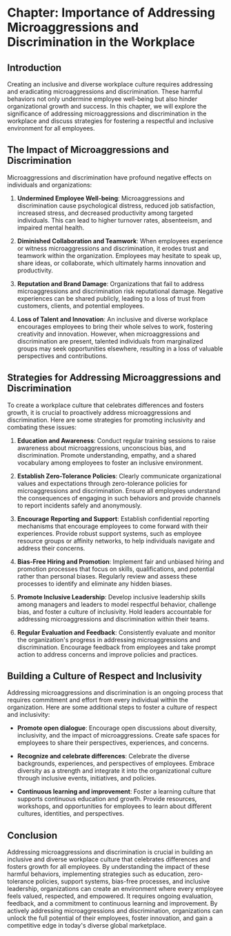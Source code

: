 Chapter: Importance of Addressing Microaggressions and Discrimination in the Workplace
======================================================================================

Introduction
------------

Creating an inclusive and diverse workplace culture requires addressing and eradicating microaggressions and discrimination. These harmful behaviors not only undermine employee well-being but also hinder organizational growth and success. In this chapter, we will explore the significance of addressing microaggressions and discrimination in the workplace and discuss strategies for fostering a respectful and inclusive environment for all employees.

The Impact of Microaggressions and Discrimination
-------------------------------------------------

Microaggressions and discrimination have profound negative effects on individuals and organizations:

1. **Undermined Employee Well-being**: Microaggressions and discrimination cause psychological distress, reduced job satisfaction, increased stress, and decreased productivity among targeted individuals. This can lead to higher turnover rates, absenteeism, and impaired mental health.

2. **Diminished Collaboration and Teamwork**: When employees experience or witness microaggressions and discrimination, it erodes trust and teamwork within the organization. Employees may hesitate to speak up, share ideas, or collaborate, which ultimately harms innovation and productivity.

3. **Reputation and Brand Damage**: Organizations that fail to address microaggressions and discrimination risk reputational damage. Negative experiences can be shared publicly, leading to a loss of trust from customers, clients, and potential employees.

4. **Loss of Talent and Innovation**: An inclusive and diverse workplace encourages employees to bring their whole selves to work, fostering creativity and innovation. However, when microaggressions and discrimination are present, talented individuals from marginalized groups may seek opportunities elsewhere, resulting in a loss of valuable perspectives and contributions.

Strategies for Addressing Microaggressions and Discrimination
-------------------------------------------------------------

To create a workplace culture that celebrates differences and fosters growth, it is crucial to proactively address microaggressions and discrimination. Here are some strategies for promoting inclusivity and combating these issues:

1. **Education and Awareness**: Conduct regular training sessions to raise awareness about microaggressions, unconscious bias, and discrimination. Promote understanding, empathy, and a shared vocabulary among employees to foster an inclusive environment.

2. **Establish Zero-Tolerance Policies**: Clearly communicate organizational values and expectations through zero-tolerance policies for microaggressions and discrimination. Ensure all employees understand the consequences of engaging in such behaviors and provide channels to report incidents safely and anonymously.

3. **Encourage Reporting and Support**: Establish confidential reporting mechanisms that encourage employees to come forward with their experiences. Provide robust support systems, such as employee resource groups or affinity networks, to help individuals navigate and address their concerns.

4. **Bias-Free Hiring and Promotion**: Implement fair and unbiased hiring and promotion processes that focus on skills, qualifications, and potential rather than personal biases. Regularly review and assess these processes to identify and eliminate any hidden biases.

5. **Promote Inclusive Leadership**: Develop inclusive leadership skills among managers and leaders to model respectful behavior, challenge bias, and foster a culture of inclusivity. Hold leaders accountable for addressing microaggressions and discrimination within their teams.

6. **Regular Evaluation and Feedback**: Consistently evaluate and monitor the organization's progress in addressing microaggressions and discrimination. Encourage feedback from employees and take prompt action to address concerns and improve policies and practices.

Building a Culture of Respect and Inclusivity
---------------------------------------------

Addressing microaggressions and discrimination is an ongoing process that requires commitment and effort from every individual within the organization. Here are some additional steps to foster a culture of respect and inclusivity:

* **Promote open dialogue**: Encourage open discussions about diversity, inclusivity, and the impact of microaggressions. Create safe spaces for employees to share their perspectives, experiences, and concerns.

* **Recognize and celebrate differences**: Celebrate the diverse backgrounds, experiences, and perspectives of employees. Embrace diversity as a strength and integrate it into the organizational culture through inclusive events, initiatives, and policies.

* **Continuous learning and improvement**: Foster a learning culture that supports continuous education and growth. Provide resources, workshops, and opportunities for employees to learn about different cultures, identities, and perspectives.

Conclusion
----------

Addressing microaggressions and discrimination is crucial in building an inclusive and diverse workplace culture that celebrates differences and fosters growth for all employees. By understanding the impact of these harmful behaviors, implementing strategies such as education, zero-tolerance policies, support systems, bias-free processes, and inclusive leadership, organizations can create an environment where every employee feels valued, respected, and empowered. It requires ongoing evaluation, feedback, and a commitment to continuous learning and improvement. By actively addressing microaggressions and discrimination, organizations can unlock the full potential of their employees, foster innovation, and gain a competitive edge in today's diverse global marketplace.
